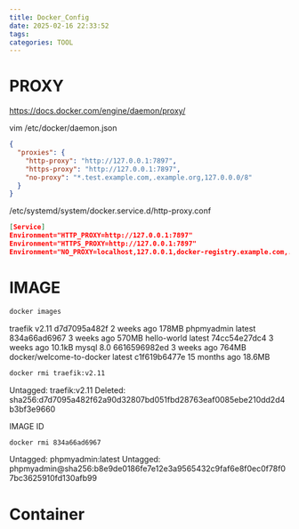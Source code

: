 ```yaml
---
title: Docker_Config
date: 2025-02-16 22:33:52
tags:
categories: TOOL
---
```




# PROXY



https://docs.docker.com/engine/daemon/proxy/



vim /etc/docker/daemon.json

```json
{
  "proxies": {
    "http-proxy": "http://127.0.0.1:7897",
    "https-proxy": "http://127.0.0.1:7897",
    "no-proxy": "*.test.example.com,.example.org,127.0.0.0/8"
  }
}
```



/etc/systemd/system/docker.service.d/http-proxy.conf



```json
[Service]
Environment="HTTP_PROXY=http://127.0.0.1:7897"
Environment="HTTPS_PROXY=http://127.0.0.1:7897"
Environment="NO_PROXY=localhost,127.0.0.1,docker-registry.example.com,.corp"

```



# IMAGE



```bash
docker images
```

traefik                     v2.11     d7d7095a482f   2 weeks ago     178MB
phpmyadmin                  latest    834a66ad6967   3 weeks ago     570MB
hello-world                 latest    74cc54e27dc4   3 weeks ago     10.1kB
mysql                       8.0       6616596982ed   3 weeks ago     764MB
docker/welcome-to-docker    latest    c1f619b6477e   15 months ago   18.6MB



```bash
docker rmi traefik:v2.11
```

Untagged: traefik:v2.11
Deleted: sha256:d7d7095a482f62a90d32807bd051fbd28763eaf0085ebe210dd2d4b3bf3e9660



 IMAGE ID

```bash
docker rmi 834a66ad6967
```



Untagged: phpmyadmin:latest
Untagged: phpmyadmin@sha256:b8e9de0186fe7e12e3a9565432c9faf6e8f0ec0f78f07bc3625910fd130afb99



# Container
